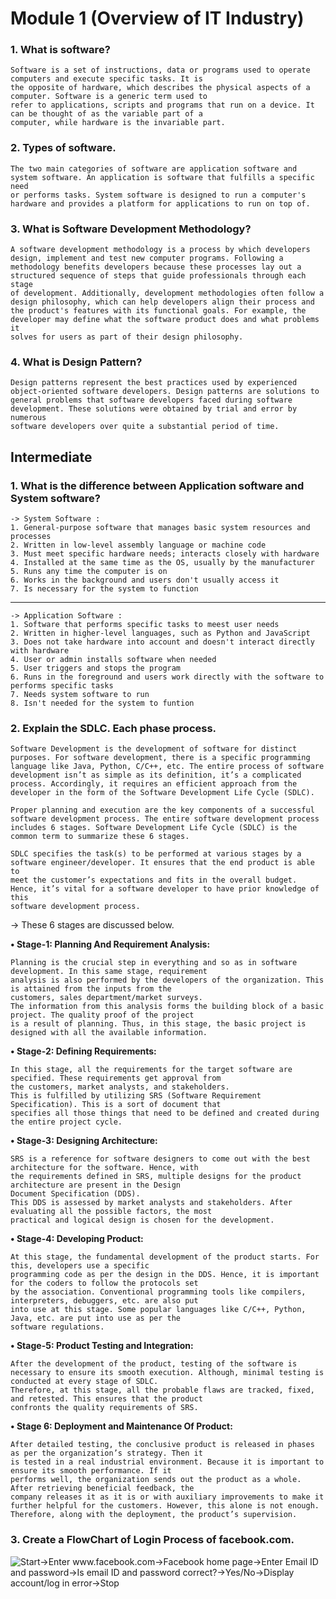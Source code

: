 # Module 1 (Overview of IT Industry)

### **1. What is software?**
    Software is a set of instructions, data or programs used to operate computers and execute specific tasks. It is 
    the opposite of hardware, which describes the physical aspects of a computer. Software is a generic term used to 
    refer to applications, scripts and programs that run on a device. It can be thought of as the variable part of a 
    computer, while hardware is the invariable part.

### **2. Types of software.**
    The two main categories of software are application software and system software. An application is software that fulfills a specific need 
    or performs tasks. System software is designed to run a computer's hardware and provides a platform for applications to run on top of.

### **3. What is Software Development Methodology?**
    A software development methodology is a process by which developers design, implement and test new computer programs. Following a 
    methodology benefits developers because these processes lay out a structured sequence of steps that guide professionals through each stage 
    of development. Additionally, development methodologies often follow a design philosophy, which can help developers align their process and 
    the product's features with its functional goals. For example, the developer may define what the software product does and what problems it 
    solves for users as part of their design philosophy.

### **4. What is Design Pattern?**
    Design patterns represent the best practices used by experienced object-oriented software developers. Design patterns are solutions to 
    general problems that software developers faced during software development. These solutions were obtained by trial and error by numerous 
    software developers over quite a substantial period of time.

## **Intermediate**

### **1. What is the difference between Application software and System software?**
    -> System Software :
    1. General-purpose software that manages basic system resources and processes
    2. Written in low-level assembly language or machine code
    3. Must meet specific hardware needs; interacts closely with hardware
    4. Installed at the same time as the OS, usually by the manufacturer
    5. Runs any time the computer is on
    6. Works in the background and users don't usually access it
    7. Is necessary for the system to function
---
    -> Application Software :
    1. Software that performs specific tasks to meest user needs
    2. Written in higher-level languages, such as Python and JavaScript
    3. Does not take hardware into account and doesn't interact directly with hardware
    4. User or admin installs software when needed
    5. User triggers and stops the program
    6. Runs in the foreground and users work directly with the software to performs specific tasks
    7. Needs system software to run
    8. Isn't needed for the system to funtion

### **2. Explain the SDLC. Each phase process.**
    Software Development is the development of software for distinct purposes. For software development, there is a specific programming 
    language like Java, Python, C/C++, etc. The entire process of software development isn’t as simple as its definition, it’s a complicated 
    process. Accordingly, it requires an efficient approach from the developer in the form of the Software Development Life Cycle (SDLC). 

    Proper planning and execution are the key components of a successful software development process. The entire software development process 
    includes 6 stages. Software Development Life Cycle (SDLC) is the common term to summarize these 6 stages. 

    SDLC specifies the task(s) to be performed at various stages by a software engineer/developer. It ensures that the end product is able to 
    meet the customer’s expectations and fits in the overall budget. Hence, it’s vital for a software developer to have prior knowledge of this 
    software development process.

-> These 6 stages are discussed below. 

**• Stage-1: Planning And Requirement Analysis:**

    Planning is the crucial step in everything and so as in software development. In this same stage, requirement 
    analysis is also performed by the developers of the organization. This is attained from the inputs from the 
    customers, sales department/market surveys. 
    The information from this analysis forms the building block of a basic project. The quality proof of the project 
    is a result of planning. Thus, in this stage, the basic project is designed with all the available information.

**• Stage-2: Defining Requirements:**

    In this stage, all the requirements for the target software are specified. These requirements get approval from 
    the customers, market analysts, and stakeholders. 
    This is fulfilled by utilizing SRS (Software Requirement Specification). This is a sort of document that 
    specifies all those things that need to be defined and created during the entire project cycle.

**• Stage-3: Designing Architecture:** 

    SRS is a reference for software designers to come out with the best architecture for the software. Hence, with 
    the requirements defined in SRS, multiple designs for the product architecture are present in the Design 
    Document Specification (DDS). 
    This DDS is assessed by market analysts and stakeholders. After evaluating all the possible factors, the most 
    practical and logical design is chosen for the development.

**• Stage-4: Developing Product:**

    At this stage, the fundamental development of the product starts. For this, developers use a specific 
    programming code as per the design in the DDS. Hence, it is important for the coders to follow the protocols set 
    by the association. Conventional programming tools like compilers, interpreters, debuggers, etc. are also put 
    into use at this stage. Some popular languages like C/C++, Python, Java, etc. are put into use as per the 
    software regulations.

**• Stage-5: Product Testing and Integration:**

    After the development of the product, testing of the software is necessary to ensure its smooth execution. Although, minimal testing is conducted at every stage of SDLC. 
    Therefore, at this stage, all the probable flaws are tracked, fixed, and retested. This ensures that the product 
    confronts the quality requirements of SRS.

**• Stage 6: Deployment and Maintenance Of Product:**

    After detailed testing, the conclusive product is released in phases as per the organization’s strategy. Then it 
    is tested in a real industrial environment. Because it is important to ensure its smooth performance. If it 
    performs well, the organization sends out the product as a whole. After retrieving beneficial feedback, the 
    company releases it as it is or with auxiliary improvements to make it further helpful for the customers. However, this alone is not enough. Therefore, along with the deployment, the product’s supervision.

### **3. Create a FlowChart of Login Process of facebook.com.**

![Start->Enter www.facebook.com->Facebook home page->Enter Email ID and password->Is email ID and password correct?->Yes/No->Display account/log in error->Stop](https://dyclassroom.com/image/topic/flowchart/flowchart-ex1-q4.png)

